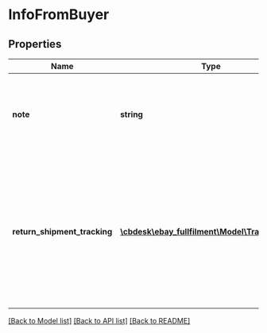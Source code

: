 # InfoFromBuyer

## Properties
Name | Type | Description | Notes
------------ | ------------- | ------------- | -------------
**note** | **string** | This field shows any note that was left by the buyer for in regards to the dispute. | [optional] 
**return_shipment_tracking** | [**\cbdesk\ebay_fullfilment\Model\TrackingInfo[]**](TrackingInfo.md) | This array shows shipment tracking information for one or more shipping packages being returned to the buyer after a payment dispute. | [optional] 

[[Back to Model list]](../../README.md#documentation-for-models) [[Back to API list]](../../README.md#documentation-for-api-endpoints) [[Back to README]](../../README.md)

